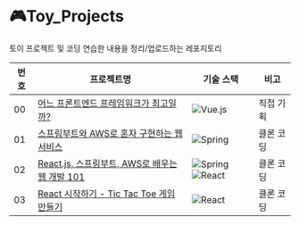 # 🎮Toy_Projects
토이 프로젝트 및 코딩 연습한 내용을 정리/업로드하는 레포지토리

| 번호 | 프로젝트명                                                   | 기술 스택                                                    | 비고      |
| ---- | ------------------------------------------------------------ | ------------------------------------------------------------ | --------- |
| 00   | [어느 프론트엔드 프레임워크가 최고일까?](https://github.com/siwon-park/Toy_Projects/tree/master/00_Which_FrontFramework_Is_The_Best) | ![Vue.js](https://img.shields.io/badge/vuejs-%2335495e.svg?style=flat&logo=vuedotjs&logoColor=%234FC08D) | 직접 기획 |
| 01   | [스프링부트와 AWS로 혼자 구현하는 웹 서비스](https://github.com/siwon-park/Toy_Projects/tree/master/01_SpringBoot_with_AWS) | ![Spring](https://img.shields.io/badge/spring-%236DB33F.svg?style=flat&logo=spring&logoColor=white) | 클론 코딩 |
| 02   | [React.js, 스프링부트, AWS로 배우는 웹 개발 101](https://github.com/siwon-park/Toy_Projects/tree/master/02_SpringBoot_with_React) | ![Spring](https://img.shields.io/badge/spring-%236DB33F.svg?style=flat&logo=spring&logoColor=white)![React](https://img.shields.io/badge/react-%2320232a.svg?style=flat&logo=react&logoColor=%2361DAFB) | 클론 코딩 |
| 03   | [React 시작하기 - Tic Tac Toe 게임 만들기](https://github.com/siwon-park/Toy_Projects/tree/master/03_React_Tic_Tac_Toe) | ![React](https://img.shields.io/badge/react-%2320232a.svg?style=flat&logo=react&logoColor=%2361DAFB) | 클론 코딩 |

<br>
